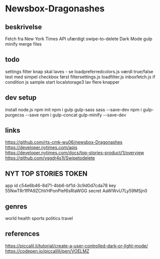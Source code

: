 # Newsbox-Dragonashes

## beskrivelse

Fetch fra New York Times API
ufærdigt swipe-to-delete
Dark Mode
gulp
  minify
  merge files

## todo

settings filter knap skal laves - se loadpreferredcolors.js
  værdi true/false
    test med simpel checkbox først
  filtersettings.js
  loadfilter.js
  inboxfetch.js
    if condition
js sample start
  localstorage3
    lav flere knapper

## dev setup

install node.js
npm init
npm i gulp gulp-sass sass --save-dev
npm i gulp-purgecss --save
npm i gulp-concat gulp-minify --save-dev

## links

https://github.com/rts-cmk-wu06/newsbox-Dragonashes
https://developer.nytimes.com/apis
  https://developer.nytimes.com/docs/top-stories-product/1/overview
https://github.com/yggdr4s1l/Swipetodelete


## NYT TOP STORIES TOKEN

app id
c54e6b46-8d71-4bb6-bf1d-3c9d0d7cda78
key
55NwTRr1fPA9ZChVHPonPlef6sRlaWGG
secret
AaWWvU7Ly59MSjn0

## genres

world
health
sports
politics
travel

## references

https://piccalil.li/tutorial/create-a-user-controlled-dark-or-light-mode/
https://codepen.io/piccalilli/pen/VOELMZ